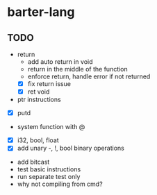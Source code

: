 # barter-lang

## TODO

- return
    - add auto return in void
    - return in the middle of the function
    - enforce return, handle error if not returned
    -[X] fix return issue
    -[X] ret void
  
- ptr instructions
-[X] putd
- system function with @
-[X] i32, bool, float
-[X] add unary -, !, bool binary operations
- add bitcast
- test basic instructions
- run separate test only
- why not compiling from cmd?